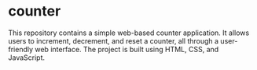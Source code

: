 # counter
This repository contains a simple web-based counter application. It allows users to increment, decrement, and reset a counter, all through a user-friendly web interface. The project is built using HTML, CSS, and JavaScript.
